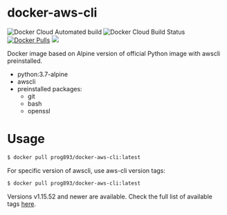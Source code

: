# docker-aws-cli
![Docker Cloud Automated build](https://img.shields.io/docker/cloud/automated/prog893/docker-aws-cli.svg) 
![Docker Cloud Build Status](https://img.shields.io/docker/cloud/build/prog893/docker-aws-cli.svg) 
[![Docker Pulls](https://img.shields.io/docker/pulls/prog893/docker-aws-cli.svg)](https://hub.docker.com/r/prog893/docker-aws-cli/)
[![](https://images.microbadger.com/badges/image/prog893/docker-aws-cli.svg)](https://microbadger.com/images/prog893/docker-aws-cli "Get your own image badge on microbadger.com")

Docker image based on Alpine version of official Python image with awscli preinstalled.
- python:3.7-alpine
- awscli
- preinstalled packages:
  - git
  - bash
  - openssl

# Usage
```bash
$ docker pull prog893/docker-aws-cli:latest
```

For specific version of awscli, use aws-cli version tags:
```bash
$ docker pull prog893/docker-aws-cli:latest
```

Versions v1.15.52 and newer are available. Check the full list of available tags [here](https://cloud.docker.com/repository/docker/prog893/docker-aws-cli/tags).
